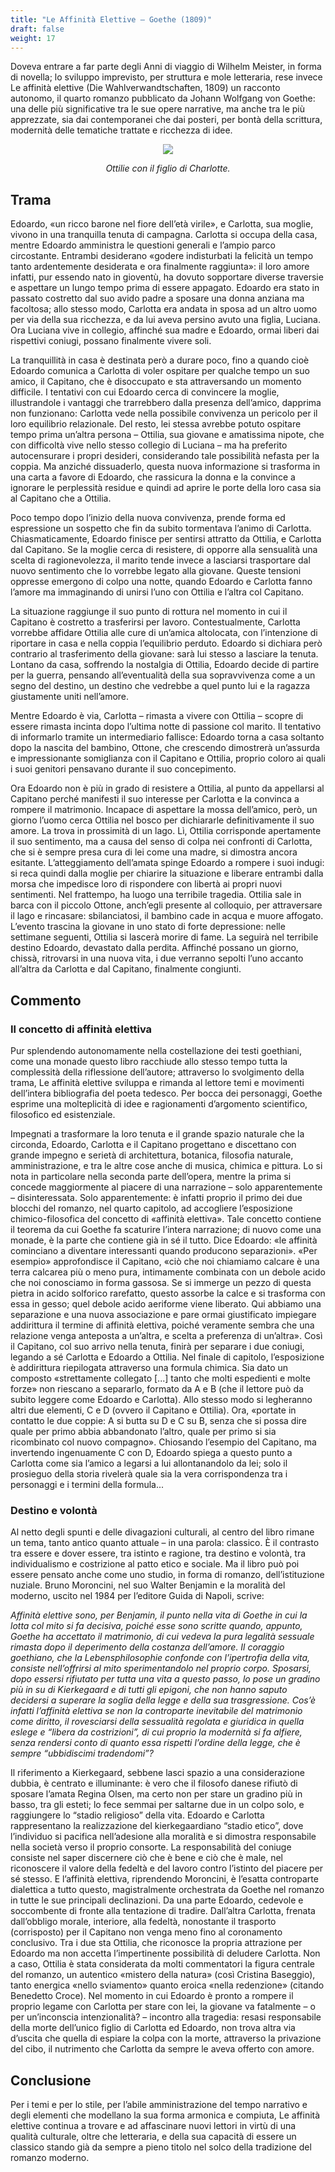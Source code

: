 ```yaml
---
title: "Le Affinità Elettive – Goethe (1809)"
draft: false
weight: 17
---
```



Doveva entrare a far parte degli Anni di viaggio di Wilhelm Meister, in forma di novella; lo sviluppo imprevisto, per struttura e mole letteraria, rese invece Le affinità elettive (Die Wahlverwandtschaften, 1809) un racconto autonomo, il quarto romanzo pubblicato da Johann Wolfgang von Goethe: una delle più significative tra le sue opere narrative, ma anche tra le più apprezzate, sia dai contemporanei che dai posteri, per bontà della scrittura, modernità delle tematiche trattate e ricchezza di idee.


<div align="center"><img src="https://upload.wikimedia.org/wikipedia/de/thumb/3/31/Goethe_Ottilie_Kaulbach.jpg/411px-Goethe_Ottilie_Kaulbach.jpg">

<i>Ottilie con il figlio di Charlotte.</i></div>


## Trama

 

Edoardo, «un ricco barone nel fiore dell’età virile», e Carlotta, sua moglie, vivono in una tranquilla tenuta di campagna. Carlotta si occupa della casa, mentre Edoardo amministra le questioni generali e l’ampio parco circostante. Entrambi desiderano «godere indisturbati la felicità un tempo tanto ardentemente desiderata e ora finalmente raggiunta»: il loro amore infatti, pur essendo nato in gioventù, ha dovuto sopportare diverse traversie e aspettare un lungo tempo prima di essere appagato. Edoardo era stato in passato costretto dal suo avido padre a sposare una donna anziana ma facoltosa; allo stesso modo, Carlotta era andata in sposa ad un altro uomo per via della sua ricchezza, e da lui aveva persino avuto una figlia, Luciana. Ora Luciana vive in collegio, affinché sua madre e Edoardo, ormai liberi dai rispettivi coniugi, possano finalmente vivere soli.

La tranquillità in casa è destinata però a durare poco, fino a quando cioè Edoardo comunica a Carlotta di voler ospitare per qualche tempo un suo amico, il Capitano, che è disoccupato e sta attraversando un momento difficile. I tentativi con cui Edoardo cerca di convincere la moglie, illustrandole i vantaggi che trarrebbero dalla presenza dell’amico, dapprima non funzionano: Carlotta vede nella possibile convivenza un pericolo per il loro equilibrio relazionale. Del resto, lei stessa avrebbe potuto ospitare tempo prima un’altra persona – Ottilia, sua giovane e amatissima nipote, che con difficoltà vive nello stesso collegio di Luciana – ma ha preferito autocensurare i propri desideri, considerando tale possibilità nefasta per la coppia. Ma anziché dissuaderlo, questa nuova informazione si trasforma in una carta a favore di Edoardo, che rassicura la donna e la convince a ignorare le perplessità residue e quindi ad aprire le porte della loro casa sia al Capitano che a Ottilia.

Poco tempo dopo l’inizio della nuova convivenza, prende forma ed espressione un sospetto che fin da subito tormentava l’animo di Carlotta. Chiasmaticamente, Edoardo finisce per sentirsi attratto da Ottilia, e Carlotta dal Capitano. Se la moglie cerca di resistere, di opporre alla sensualità una scelta di ragionevolezza, il marito tende invece a lasciarsi trasportare dal nuovo sentimento che lo vorrebbe legato alla giovane. Queste tensioni oppresse emergono di colpo una notte, quando Edoardo e Carlotta fanno l’amore ma immaginando di unirsi l’uno con Ottilia e l’altra col Capitano.

La situazione raggiunge il suo punto di rottura nel momento in cui il Capitano è costretto a trasferirsi per lavoro. Contestualmente, Carlotta vorrebbe affidare Ottilia alle cure di un’amica altolocata, con l’intenzione di riportare in casa e nella coppia l’equilibrio perduto. Edoardo si dichiara però contrario al trasferimento della giovane: sarà lui stesso a lasciare la tenuta. Lontano da casa, soffrendo la nostalgia di Ottilia, Edoardo decide di partire per la guerra, pensando all’eventualità della sua sopravvivenza come a un segno del destino, un destino che vedrebbe a quel punto lui e la ragazza giustamente uniti nell’amore.

Mentre Edoardo è via, Carlotta – rimasta a vivere con Ottilia – scopre di essere rimasta incinta dopo l’ultima notte di passione col marito. Il tentativo di informarlo tramite un intermediario fallisce: Edoardo torna a casa soltanto dopo la nascita del bambino, Ottone, che crescendo dimostrerà un’assurda e impressionante somiglianza con il Capitano e Ottilia, proprio coloro ai quali i suoi genitori pensavano durante il suo concepimento.

Ora Edoardo non è più in grado di resistere a Ottilia, al punto da appellarsi al Capitano perché manifesti il suo interesse per Carlotta e la convinca a rompere il matrimonio. Incapace di aspettare la mossa dell’amico, però, un giorno l’uomo cerca Ottilia nel bosco per dichiararle definitivamente il suo amore. La trova in prossimità di un lago. Lì, Ottilia corrisponde apertamente il suo sentimento, ma a causa del senso di colpa nei confronti di Carlotta, che si è sempre presa cura di lei come una madre, si dimostra ancora esitante. L’atteggiamento dell’amata spinge Edoardo a rompere i suoi indugi: si reca quindi dalla moglie per chiarire la situazione e liberare entrambi dalla morsa che impedisce loro di rispondere con libertà ai propri nuovi sentimenti. Nel frattempo, ha luogo una terribile tragedia. Ottilia sale in barca con il piccolo Ottone, anch’egli presente al colloquio, per attraversare il lago e rincasare: sbilanciatosi, il bambino cade in acqua e muore affogato. L’evento trascina la giovane in uno stato di forte depressione: nelle settimane seguenti, Ottilia si lascerà morire di fame. La seguirà nel terribile destino Edoardo, devastato dalla perdita. Affinché possano un giorno, chissà, ritrovarsi in una nuova vita, i due verranno sepolti l’uno accanto all’altra da Carlotta e dal Capitano, finalmente congiunti.

 

## Commento

 

### Il concetto di affinità elettiva

 

Pur splendendo autonomamente nella costellazione dei testi goethiani, come una monade questo libro racchiude allo stesso tempo tutta la complessità della riflessione dell’autore; attraverso lo svolgimento della trama, Le affinità elettive sviluppa e rimanda al lettore temi e movimenti dell’intera bibliografia del poeta tedesco. Per bocca dei personaggi, Goethe esprime una molteplicità di idee e ragionamenti d’argomento scientifico, filosofico ed esistenziale.

Impegnati a trasformare la loro tenuta e il grande spazio naturale che la circonda, Edoardo, Carlotta e il Capitano progettano e discettano con grande impegno e serietà di architettura, botanica, filosofia naturale, amministrazione, e tra le altre cose anche di musica, chimica e pittura. Lo si nota in particolare nella seconda parte dell’opera, mentre la prima si concede maggiormente al piacere di una narrazione – solo apparentemente – disinteressata. Solo apparentemente: è infatti proprio il primo dei due blocchi del romanzo, nel quarto capitolo, ad accogliere l’esposizione chimico-filosofica del concetto di «affinità elettiva». Tale concetto contiene il teorema da cui Goethe fa scaturire l’intera narrazione; di nuovo come una monade, è la parte che contiene già in sé il tutto. Dice Edoardo: «le affinità cominciano a diventare interessanti quando producono separazioni». «Per esempio» approfondisce il Capitano, «ciò che noi chiamiamo calcare è una terra calcarea più o meno pura, intimamente combinata con un debole acido che noi conosciamo in forma gassosa. Se si immerge un pezzo di questa pietra in acido solforico rarefatto, questo assorbe la calce e si trasforma con essa in gesso; quel debole acido aeriforme viene liberato. Qui abbiamo una separazione e una nuova associazione e pare ormai giustificato impiegare addirittura il termine di affinità elettiva, poiché veramente sembra che una relazione venga anteposta a un’altra, e scelta a preferenza di un’altra». Così il Capitano, col suo arrivo nella tenuta, finirà per separare i due coniugi, legando a sé Carlotta e Edoardo a Ottilia. Nel finale di capitolo, l’esposizione è addirittura riepilogata attraverso una formula chimica. Sia dato un composto «strettamente collegato [...] tanto che molti espedienti e molte forze» non riescano a separarlo, formato da A e B (che il lettore può da subito leggere come Edoardo e Carlotta). Allo stesso modo si legheranno altri due elementi, C e D (ovvero il Capitano e Ottilia). Ora, «portate in contatto le due coppie: A si butta su D e C su B, senza che si possa dire quale per primo abbia abbandonato l’altro, quale per primo si sia ricombinato col nuovo compagno». Chiosando l’esempio del Capitano, ma invertendo ingenuamente C con D, Edoardo spiega a questo punto a Carlotta come sia l’amico a legarsi a lui allontanandolo da lei; solo il prosieguo della storia rivelerà quale sia la vera corrispondenza tra i personaggi e i termini della formula...

 

### Destino e volontà

 

Al netto degli spunti e delle divagazioni culturali, al centro del libro rimane un tema, tanto antico quanto attuale – in una parola: classico. È il contrasto tra essere e dover essere, tra istinto e ragione, tra destino e volontà, tra individualismo e costrizione al patto etico e sociale. Ma il libro può poi essere pensato anche come uno studio, in forma di romanzo, dell’istituzione nuziale. Bruno Moroncini, nel suo Walter Benjamin e la moralità del moderno, uscito nel 1984 per l’editore Guida di Napoli, scrive:

 

_Affinità elettive sono, per Benjamin, il punto nella vita di Goethe in cui la lotta col mito si fa decisiva, poiché esse sono scritte quando, appunto, Goethe ha accettato il matrimonio, di cui vedeva la pura legalità sessuale rimasta dopo il deperimento della costanza dell’amore. Il coraggio goethiano, che la Lebensphilosophie confonde con l’ipertrofia della vita, consiste nell’offrirsi al mito sperimentandolo nel proprio corpo. Sposarsi, dopo essersi rifiutato per tutta una vita a questo passo, lo pose un gradino più in su di Kierkegaard e di tutti gli epigoni, che non hanno saputo decidersi a superare la soglia della legge e della sua trasgressione. Cos’è infatti l’affinità elettiva se non la controparte inevitabile del matrimonio come diritto, il rovesciarsi della sessualità regolata e giuridica in quella eslege e “libera da costrizioni”, di cui proprio la modernità si fa alfiere, senza rendersi conto di quanto essa rispetti l’ordine della legge, che è sempre “ubbidiscimi tradendomi”?_

 

Il riferimento a Kierkegaard, sebbene lasci spazio a una considerazione dubbia, è centrato e illuminante: è vero che il filosofo danese rifiutò di sposare l’amata Regina Olsen, ma certo non per stare un gradino più in basso, tra gli esteti; lo fece semmai per saltarne due in un colpo solo, e raggiungere lo “stadio religioso” della vita.
Edoardo e Carlotta rappresentano la realizzazione del kierkegaardiano “stadio etico”, dove l’individuo si pacifica nell’adesione alla moralità e si dimostra responsabile nella società verso il proprio consorte. La responsabilità del coniuge consiste nel saper discernere ciò che è bene e ciò che è male, nel riconoscere il valore della fedeltà e del lavoro contro l’istinto del piacere per sé stesso. E l’affinità elettiva, riprendendo Moroncini, è l’esatta controparte dialettica a tutto questo, magistralmente orchestrata da Goethe nel romanzo in tutte le sue principali declinazioni. Da una parte Edoardo, cedevole e soccombente di fronte alla tentazione di tradire. Dall’altra Carlotta, frenata dall’obbligo morale, interiore, alla fedeltà, nonostante il trasporto (corrisposto) per il Capitano non venga meno fino al coronamento conclusivo. Tra i due sta Ottilia, che riconosce la propria attrazione per Edoardo ma non accetta l’impertinente possibilità di deludere Carlotta. Non a caso, Ottilia è stata considerata da molti commentatori la figura centrale del romanzo, un autentico «mistero della natura» (così Cristina Baseggio), tanto energica «nello sviamento» quanto eroica «nella redenzione» (citando Benedetto Croce). Nel momento in cui Edoardo è pronto a rompere il proprio legame con Carlotta per stare con lei, la giovane va fatalmente – o per un’inconscia intenzionalità? – incontro alla tragedia: resasi responsabile della morte dell’unico figlio di Carlotta ed Edoardo, non trova altra via d’uscita che quella di espiare la colpa con la morte, attraverso la privazione del cibo, il nutrimento che Carlotta da sempre le aveva offerto con amore.

 

## Conclusione

Per i temi e per lo stile, per l’abile amministrazione del tempo narrativo e degli elementi che modellano la sua forma armonica e compiuta, Le affinità elettive continua a trovare e ad affascinare nuovi lettori in virtù di una qualità culturale, oltre che letteraria, e della sua capacità di essere un classico stando già da sempre a pieno titolo nel solco della tradizione del romanzo moderno.